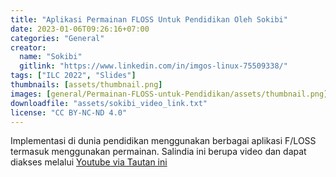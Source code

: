 ```yaml
---
title: "Aplikasi Permainan FLOSS Untuk Pendidikan Oleh Sokibi"
date: 2023-01-06T09:26:16+07:00
categories: "General"
creator: 
  name: "Sokibi"
  gitlink: "https://www.linkedin.com/in/imgos-linux-75509338/"
tags: ["ILC 2022", "Slides"]
thumbnails: [assets/thumbnail.png]
images: [general/Permainan-FLOSS-untuk-Pendidikan/assets/thumbnail.png]
downloadfile: "assets/sokibi_video_link.txt"
license: "CC BY-NC-ND 4.0"
---
```

Implementasi di dunia pendidikan menggunakan berbagai aplikasi F/LOSS termasuk menggunakan permainan.
Salindia ini berupa video dan dapat diakses melalui [Youtube via Tautan ini](https://www.youtube.com/watch?v=zpAtg5SYdt0)